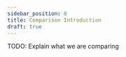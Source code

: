 ```yaml
---
sidebar_position: 0  
title: Comparison Introduction
draft: true
---
```


TODO: Explain what we are comparing
